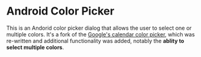 # Android Color Picker

This is an Andorid color picker dialog that allows the user to select one or multiple colors.
It's a fork of the [Google's calendar color picker][ColorPickerGoogle], which was re-written and
additional functionality was added, notably the **ablity to select multiple colors**.

[ColorPickerGoogle]: https://android.googlesource.com/platform/frameworks/opt/colorpicker/ "Google Calendar Color Picker Source"
